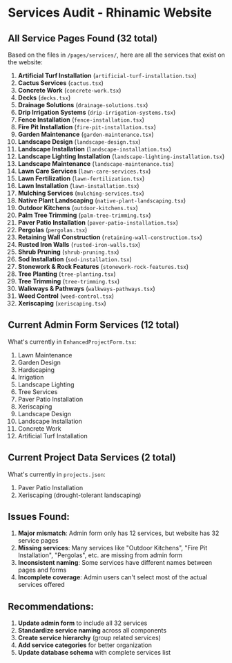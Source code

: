 # Services Audit - Rhinamic Website

## All Service Pages Found (32 total)

Based on the files in `/pages/services/`, here are all the services that exist on the website:

1. **Artificial Turf Installation** (`artificial-turf-installation.tsx`)
2. **Cactus Services** (`cactus.tsx`) 
3. **Concrete Work** (`concrete-work.tsx`)
4. **Decks** (`decks.tsx`)
5. **Drainage Solutions** (`drainage-solutions.tsx`)
6. **Drip Irrigation Systems** (`drip-irrigation-systems.tsx`)
7. **Fence Installation** (`fence-installation.tsx`)
8. **Fire Pit Installation** (`fire-pit-installation.tsx`)
9. **Garden Maintenance** (`garden-maintenance.tsx`)
10. **Landscape Design** (`landscape-design.tsx`)
11. **Landscape Installation** (`landscape-installation.tsx`)
12. **Landscape Lighting Installation** (`landscape-lighting-installation.tsx`)
13. **Landscape Maintenance** (`landscape-maintenance.tsx`)
14. **Lawn Care Services** (`lawn-care-services.tsx`)
15. **Lawn Fertilization** (`lawn-fertilization.tsx`)
16. **Lawn Installation** (`lawn-installation.tsx`)
17. **Mulching Services** (`mulching-services.tsx`)
18. **Native Plant Landscaping** (`native-plant-landscaping.tsx`)
19. **Outdoor Kitchens** (`outdoor-kitchens.tsx`)
20. **Palm Tree Trimming** (`palm-tree-trimming.tsx`)
21. **Paver Patio Installation** (`paver-patio-installation.tsx`)
22. **Pergolas** (`pergolas.tsx`)
23. **Retaining Wall Construction** (`retaining-wall-construction.tsx`)
24. **Rusted Iron Walls** (`rusted-iron-walls.tsx`)
25. **Shrub Pruning** (`shrub-pruning.tsx`)
26. **Sod Installation** (`sod-installation.tsx`)
27. **Stonework & Rock Features** (`stonework-rock-features.tsx`)
28. **Tree Planting** (`tree-planting.tsx`)
29. **Tree Trimming** (`tree-trimming.tsx`)
30. **Walkways & Pathways** (`walkways-pathways.tsx`)
31. **Weed Control** (`weed-control.tsx`)
32. **Xeriscaping** (`xeriscaping.tsx`)

## Current Admin Form Services (12 total)

What's currently in `EnhancedProjectForm.tsx`:

1. Lawn Maintenance
2. Garden Design
3. Hardscaping
4. Irrigation
5. Landscape Lighting
6. Tree Services
7. Paver Patio Installation
8. Xeriscaping
9. Landscape Design
10. Landscape Installation
11. Concrete Work
12. Artificial Turf Installation

## Current Project Data Services (2 total)

What's currently in `projects.json`:

1. Paver Patio Installation
2. Xeriscaping (drought-tolerant landscaping)

## Issues Found:

1. **Major mismatch**: Admin form only has 12 services, but website has 32 service pages
2. **Missing services**: Many services like "Outdoor Kitchens", "Fire Pit Installation", "Pergolas", etc. are missing from admin form
3. **Inconsistent naming**: Some services have different names between pages and forms
4. **Incomplete coverage**: Admin users can't select most of the actual services offered

## Recommendations:

1. **Update admin form** to include all 32 services
2. **Standardize service naming** across all components
3. **Create service hierarchy** (group related services)
4. **Add service categories** for better organization
5. **Update database schema** with complete services list